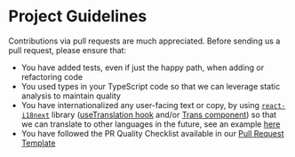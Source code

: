 # Project Guidelines

Contributions via pull requests are much appreciated. Before sending us a pull request, please ensure that:

- You have added tests, even if just the happy path, when adding or refactoring code
- You used types in your TypeScript code so that we can leverage static analysis to maintain quality
- You have internationalized any user-facing text or copy, by using [`react-i18next`](https://react.i18next.com/) library ([useTranslation hook](https://react.i18next.com/latest/usetranslation-hook) and/or [Trans component](https://react.i18next.com/latest/trans-component)) so that we can translate to other languages in the future, see an example [here](https://github.com/aws/aws-parallelcluster-ui/commit/a6f1e2aa46b245b5bf7500a04b83195477a5cfa5)
- You have followed the PR Quality Checklist available in our [Pull Request Template](.github/pull_request_template.md)

